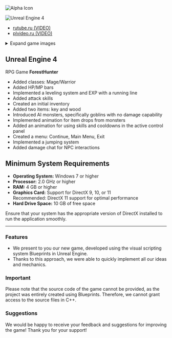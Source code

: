 ![Alpha Icon](https://img.shields.io/badge/Version-alpha-blue)

<img src="https://cdn.jsdelivr.net/gh/devicons/devicon@latest/icons/unrealengine/unrealengine-original-wordmark.svg" alt="Unreal Engine 4" width="70"/>

- [rutube.ru (VIDEO)](https://rutube.ru/video/private/ee481339d0ff0b420245ea8d588e2b9c/?r=wd&p=5gwAsSyNzHqGeSsAu5y_ig)
- [plvideo.ru (VIDEO)](https://plvideo.ru/watch?v=XO2u7eo4Vqpl)

<details>
<summary>Expand game images</summary>

![Select class](docs/img/select-class.bmp)

![Select class](docs/img/inventory.bmp)

![Select class](docs/img/quest.bmp)

![Select class](docs/img/menu.bmp)

</details>



## Unreal Engine 4

RPG Game **ForestHunter**

- Added classes: Mage/Warrior
- Added HP/MP bars
- Implemented a leveling system and EXP with a running line
- Added attack skills
- Created an initial inventory
- Added two items: key and wood
- Introduced AI monsters, specifically goblins with no damage capability
- Implemented animation for item drops from monsters
- Added an animation for using skills and cooldowns in the active control panel
- Created a menu: Continue, Main Menu, Exit
- Implemented a jumping system
- Added damage chat for NPC interactions



## Minimum System Requirements

- **Operating System:** Windows 7 or higher
- **Processor:** 2.0 GHz or higher
- **RAM:** 4 GB or higher
- **Graphics Card:** Support for DirectX 9, 10, or 11  
  Recommended: DirectX 11 support for optimal performance
- **Hard Drive Space:** 10 GB of free space

Ensure that your system has the appropriate version of DirectX installed to run the application smoothly.

---

### Features
- We present to you our new game, developed using the visual scripting system Blueprints in Unreal Engine.
- Thanks to this approach, we were able to quickly implement all our ideas and mechanics.

### Important
Please note that the source code of the game cannot be provided, as the project was entirely created using Blueprints. Therefore, we cannot grant access to the source files in C++.

### Suggestions
We would be happy to receive your feedback and suggestions for improving the game! Thank you for your support!
